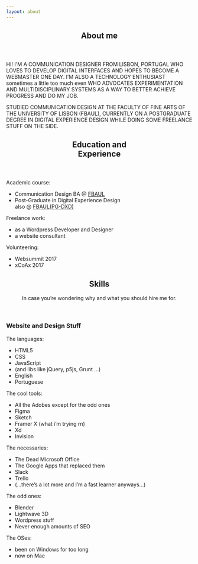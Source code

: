 ```yaml
---
layout: about
---
```



<section title="sobre" id="sobre">
    <header>
        <h2 class="titulo-bloco hidden">About me</h2>
    </header>
    <p>HI! I'M A COMMUNICATION DESIGNER FROM LISBON, PORTUGAL WHO LOVES TO DEVELOP DIGITAL INTERFACES AND HOPES TO BECOME A WEBMASTER ONE DAY. I’M ALSO A TECHNOLOGY ENTHUSIAST sometimes a little too much even WHO ADVOCATES EXPERIMENTATION AND MULTIDISCIPLINARY SYSTEMS AS A WAY TO BETTER ACHIEVE PROGRESS AND DO MY JOB.</p>
    <p>STUDIED COMMUNICATION DESIGN AT THE FACULTY OF FINE ARTS OF THE UNIVERSITY OF LISBON (FBAUL), CURRENTLY ON A POSTGRADUATE DEGREE IN DIGITAL EXPERIENCE DESIGN WHILE DOING SOME FREELANCE STUFF ON THE SIDE.</p>
</section>

<section title="Education and Experience" id="education">
    <header>
        <h2 class="titulo-bloco">Education and<br>Experience</h2>
    </header>
    <div class="bloco">
        <p class="hidden">Academic course:</p>
        <ul>
            <li>Communication Design BA @ <a href="http://www.belasartes.ulisboa.pt">FBAUL</a></li>
            <li>Post-Graduate in Digital Experience Design<br>also @ <a href="http://www.belasartes.ulisboa.pt">FBAUL</a><a href="http://dxd.belasartes.ulisboa.pt">(PG-DXD)</a></li>
        </ul>
        <p class="underline">Freelance work:</p>
        <ul>
            <li>as a Wordpress Developer and Designer</li>
            <li>a website consultant</li>
        </ul>
        <p class="underline">Volunteering:</p>
        <ul>
            <li>Websummit 2017</li>
            <li>xCoAx 2017</li>
        </ul>
    </div>
</section>

<section title="skills" id="skills">
    <header>
        <h2 class="titulo-bloco">Skills</h2>
        <p>In case you’re wondering why and what you should hire me for.</p>
    </header>
    <div class="bloco">
        <h3>Website and Design Stuff</h3>
        <p class="underline">The languages:</p>
        <ul>
            <li>HTML5</li>
            <li>CSS</li>
            <li>JavaScript</li>
            <li>(and libs like jQuery, p5js, Grunt ...)</li>
            <li>English</li>
            <li>Portuguese</li>
        </ul>
        <p class="underline">The cool tools:</p>
        <ul>
            <li>All the Adobes except for the odd ones</li>
            <li>Figma</li>
            <li>Sketch</li>
            <li>Framer X (what i’m trying rn)</li>
            <li>Xd</li>
            <li>Invision</li>
        </ul>
        <p class="underline">The necessaries:</p>
        <ul>
            <li>The Dead Microsoft Office</li>
            <li>The Google Apps that replaced them</li>
            <li>Slack</li>
            <li>Trello</li>
            <li>(...there’s a lot more and I’m a fast learner anyways...)</li>
        </ul>
        <p class="underline">The odd ones:</p>
        <ul>
            <li>Blender</li>
            <li>Lightwave 3D</li>
            <li>Wordpress stuff</li>
            <li>Never enough amounts of SEO</li>
        </ul>
        <p class="underline">The OSes:</p>
        <ul>
            <li>been on Windows for too long</li>
            <li>now on Mac</li>
        </ul>
    </div>
</section>

